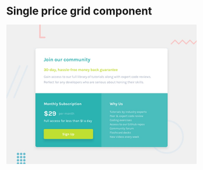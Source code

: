 # Single price grid component

![Design preview for the Single price grid component coding challenge](./design/desktop-preview.jpg)

